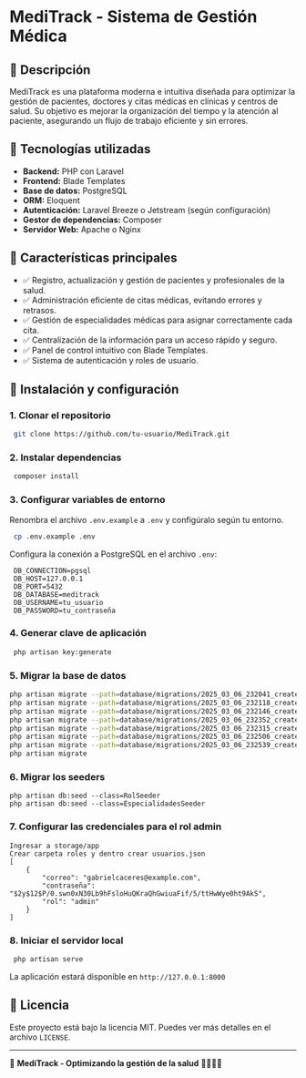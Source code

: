 # MediTrack - Sistema de Gestión Médica

## 🏥 Descripción
MediTrack es una plataforma moderna e intuitiva diseñada para optimizar la gestión de pacientes, doctores y citas médicas en clínicas y centros de salud. Su objetivo es mejorar la organización del tiempo y la atención al paciente, asegurando un flujo de trabajo eficiente y sin errores.

## 🔧 Tecnologías utilizadas
- **Backend:** PHP con Laravel
- **Frontend:** Blade Templates
- **Base de datos:** PostgreSQL
- **ORM:** Eloquent
- **Autenticación:** Laravel Breeze o Jetstream (según configuración)
- **Gestor de dependencias:** Composer
- **Servidor Web:** Apache o Nginx

## 📄 Características principales
- ✅ Registro, actualización y gestión de pacientes y profesionales de la salud.
- ✅ Administración eficiente de citas médicas, evitando errores y retrasos.
- ✅ Gestión de especialidades médicas para asignar correctamente cada cita.
- ✅ Centralización de la información para un acceso rápido y seguro.
- ✅ Panel de control intuitivo con Blade Templates.
- ✅ Sistema de autenticación y roles de usuario.

## 🚀 Instalación y configuración
### 1. Clonar el repositorio
```bash
 git clone https://github.com/tu-usuario/MediTrack.git
```
### 2. Instalar dependencias
```bash
 composer install
```
### 3. Configurar variables de entorno
Renombra el archivo `.env.example` a `.env` y configúralo según tu entorno.
```bash
 cp .env.example .env
```
Configura la conexión a PostgreSQL en el archivo `.env`:
```env
 DB_CONNECTION=pgsql
 DB_HOST=127.0.0.1
 DB_PORT=5432
 DB_DATABASE=meditrack
 DB_USERNAME=tu_usuario
 DB_PASSWORD=tu_contraseña
```
### 4. Generar clave de aplicación
```bash
 php artisan key:generate
```
### 5. Migrar la base de datos
```bash
php artisan migrate --path=database/migrations/2025_03_06_232041_create_roles_table.php
php artisan migrate --path=database/migrations/2025_03_06_232118_create_usuarios_table.php
php artisan migrate --path=database/migrations/2025_03_06_232146_create_pacientes_table.php
php artisan migrate --path=database/migrations/2025_03_06_232352_create_doctores_table.php
php artisan migrate --path=database/migrations/2025_03_06_232315_create_citas_table.php
php artisan migrate --path=database/migrations/2025_03_06_232506_create_especialidades_table.php
php artisan migrate --path=database/migrations/2025_03_06_232539_create_doctor_especialidad_table.php
php artisan migrate 
```
### 6. Migrar los seeders
```
php artisan db:seed --class=RolSeeder   
php artisan db:seed --class=EspecialidadesSeeder   
```
### 7. Configurar las credenciales para el rol admin
```
Ingresar a storage/app
Crear carpeta roles y dentro crear usuarios.json
[
    {
        "correo": "gabrielcaceres@example.com",
        "contraseña": "$2y$12$P/0.swn0xN30Lb9hFsloHuQKraQhGwiuaFif/5/ttHwWye0ht9AkS",
        "rol": "admin"
    }
]
```
### 8. Iniciar el servidor local
```bash
 php artisan serve
```
La aplicación estará disponible en `http://127.0.0.1:8000`


## 🌟 Licencia
Este proyecto está bajo la licencia MIT. Puedes ver más detalles en el archivo `LICENSE`.

---
🚀 **MediTrack - Optimizando la gestión de la salud** 👩‍⚕️👨‍⚕️

